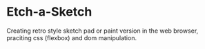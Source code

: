 # Etch-a-Sketch
Creating retro style sketch pad or paint version in the web browser, praciting css (flexbox) and dom manipulation.
